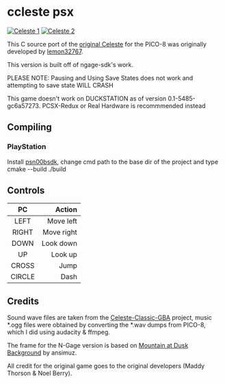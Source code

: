 # ccleste psx

[![Celeste 1](https://raw.githubusercontent.com/ngagesdk/ccleste/master/media/screenshot-01-tn.png)](https://raw.githubusercontent.com/ngagesdk/ccleste/master/media/screenshot-01.png?raw=true "Celeste 1")
[![Celeste 2](https://raw.githubusercontent.com/ngagesdk/ccleste/master/media/screenshot-02-tn.png)](https://raw.githubusercontent.com/ngagesdk/ccleste/master/media/screenshot-02.png?raw=true "Celeste 2")

This C source port of the [original
Celeste](https://www.lexaloffle.com/bbs/?tid=2145) for the PICO-8 was
originally developed by
[lemon32767](https://github.com/lemon32767/ccleste).

This version is built off of ngage-sdk's work.

PLEASE NOTE: Pausing and Using Save States does not work and attempting to save state WILL CRASH

This game doesn't work on DUCKSTATION as of version 0.1-5485-gc6a57273. PCSX-Redux or Real Hardware is recommmended instead

## Compiling

### PlayStation

Install [psn00bsdk](https://github.com/Lameguy64/PSn00bSDK), change cmd path to the base dir of the project and type cmake --build ./build

## Controls

|PC                |Action              |
|:----------------:|-------------------:|
|LEFT              | Move left          |
|RIGHT             | Move right         |
|DOWN              | Look down          |
|UP                | Look up            |
|CROSS             | Jump               |
|CIRCLE            | Dash               |

## Credits

Sound wave files are taken from the
[Celeste-Classic-GBA](https://github.com/JeffRuLz/Celeste-Classic-GBA/tree/master/maxmod_data)
project, music *.ogg files were obtained by converting the *.wav dumps
from PICO-8, which I did using audacity & ffmpeg.

The frame for the N-Gage version is based on [Mountain at Dusk
Background](https://opengameart.org/content/mountain-at-dusk-background)
by ansimuz.

All credit for the original game goes to the original developers (Maddy
Thorson & Noel Berry).
